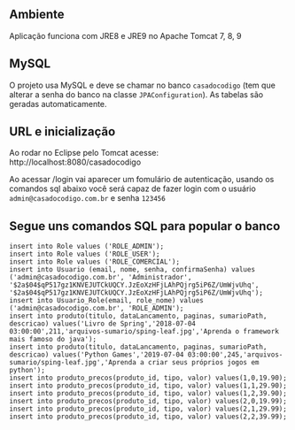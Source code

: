 ## Ambiente 

 Aplicação funciona com JRE8 e JRE9 no Apache Tomcat 7, 8, 9
 
## MySQL

O projeto usa MySQL e deve se chamar no banco `casadocodigo` (tem que alterar a senha do banco na classe `JPAConfiguration`). As tabelas são geradas automaticamente.

## URL e inicialização

Ao rodar no Eclipse pelo  Tomcat acesse: http://localhost:8080/casadocodigo

Ao acessar /login vai aparecer um fomulário de autenticação, usando os comandos sql abaixo você será capaz de fazer login com o usuário `admin@casadocodigo.com.br` e senha `123456`
	
## Segue uns comandos SQL para popular o banco

```
insert into Role values ('ROLE_ADMIN');
insert into Role values ('ROLE_USER');
insert into Role values ('ROLE_COMERCIAL');
insert into Usuario (email, nome, senha, confirmaSenha) values ('admin@casadocodigo.com.br', 'Administrador', '$2a$04$qP517gz1KNVEJUTCkUQCY.JzEoXzHFjLAhPQjrg5iP6Z/UmWjvUhq', '$2a$04$qP517gz1KNVEJUTCkUQCY.JzEoXzHFjLAhPQjrg5iP6Z/UmWjvUhq');
insert into Usuario_Role(email, role_nome) values ('admin@casadocodigo.com.br', 'ROLE_ADMIN');
insert into produto(titulo, dataLancamento, paginas, sumarioPath, descricao) values('Livro de Spring','2018-07-04 03:00:00',211,'arquivos-sumario/sping-leaf.jpg','Aprenda o framework mais famoso do java');
insert into produto(titulo, dataLancamento, paginas, sumarioPath, descricao) values('Python Games','2019-07-04 03:00:00',245,'arquivos-sumario/sping-leaf.jpg','Aprenda a criar seus próprios jogos em python');
insert into produto_precos(produto_id, tipo, valor) values(1,0,19.90);
insert into produto_precos(produto_id, tipo, valor) values(1,1,29.90);
insert into produto_precos(produto_id, tipo, valor) values(1,2,39.90);
insert into produto_precos(produto_id, tipo, valor) values(2,0,19.99);
insert into produto_precos(produto_id, tipo, valor) values(2,1,29.99);
insert into produto_precos(produto_id, tipo, valor) values(2,2,39.99);
``` 
